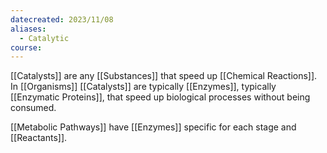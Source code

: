 ```yaml
---
datecreated: 2023/11/08
aliases:
  - Catalytic
course:
---
```

[[Catalysts]] are any [[Substances]] that speed up [[Chemical Reactions]]. In [[Organisms]] [[Catalysts]] are typically [[Enzymes]], typically [[Enzymatic Proteins]], that speed up biological processes without being consumed.

[[Metabolic Pathways]] have [[Enzymes]] specific for each stage and [[Reactants]].